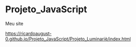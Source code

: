 # Projeto_JavaScript

Meu site
 
https://ricardoaugust-0.github.io/Projeto_JavaScript/Projeto_Luminariè/index.html
